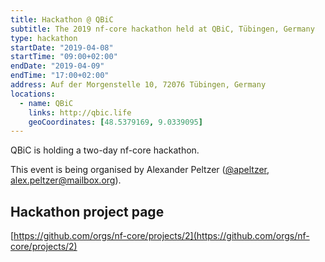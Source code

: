 ```yaml
---
title: Hackathon @ QBiC
subtitle: The 2019 nf-core hackathon held at QBiC, Tübingen, Germany
type: hackathon
startDate: "2019-04-08"
startTime: "09:00+02:00"
endDate: "2019-04-09"
endTime: "17:00+02:00"
address: Auf der Morgenstelle 10, 72076 Tübingen, Germany
locations:
  - name: QBiC
    links: http://qbic.life
    geoCoordinates: [48.5379169, 9.0339095]
---
```


QBiC is holding a two-day nf-core hackathon.

This event is being organised by Alexander Peltzer ([@apeltzer](https://github.com/apeltzer), [alex.peltzer@mailbox.org](mailto:alex.peltzer@mailbox.org)).

## Hackathon project page

[https://github.com/orgs/nf-core/projects/2](https://github.com/orgs/nf-core/projects/2)
